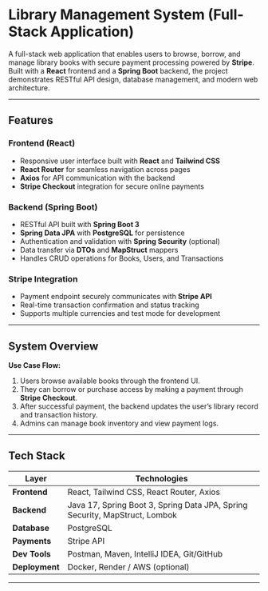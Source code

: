 #  Library Management System (Full-Stack Application)

A full-stack web application that enables users to browse, borrow, and manage library books with secure payment processing powered by **Stripe**.  
Built with a **React** frontend and a **Spring Boot** backend, the project demonstrates RESTful API design, database management, and modern web architecture.

---

##  Features

###  Frontend (React)
- Responsive user interface built with **React** and **Tailwind CSS**
- **React Router** for seamless navigation across pages
- **Axios** for API communication with the backend
- **Stripe Checkout** integration for secure online payments

###  Backend (Spring Boot)
- RESTful API built with **Spring Boot 3**
- **Spring Data JPA** with **PostgreSQL** for persistence
- Authentication and validation with **Spring Security** (optional)
- Data transfer via **DTOs** and **MapStruct** mappers
- Handles CRUD operations for Books, Users, and Transactions

###  Stripe Integration
- Payment endpoint securely communicates with **Stripe API**
- Real-time transaction confirmation and status tracking
- Supports multiple currencies and test mode for development

---

##  System Overview

**Use Case Flow:**
1. Users browse available books through the frontend UI.  
2. They can borrow or purchase access by making a payment through **Stripe Checkout**.  
3. After successful payment, the backend updates the user’s library record and transaction history.  
4. Admins can manage book inventory and view payment logs.

---

##  Tech Stack

| Layer | Technologies |
|-------|---------------|
| **Frontend** | React, Tailwind CSS, React Router, Axios |
| **Backend** | Java 17, Spring Boot 3, Spring Data JPA, Spring Security, MapStruct, Lombok |
| **Database** | PostgreSQL |
| **Payments** | Stripe API |
| **Dev Tools** | Postman, Maven, IntelliJ IDEA, Git/GitHub |
| **Deployment** | Docker, Render / AWS (optional) |

---



